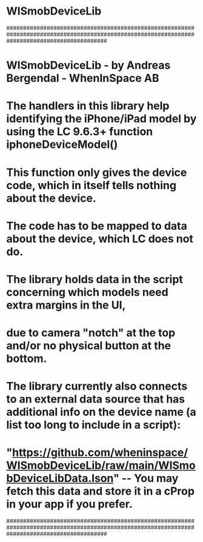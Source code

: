 # WISmobDeviceLib
##############################################################################################################################################
# WISmobDeviceLib - by Andreas Bergendal - WhenInSpace AB
#
# The handlers in this library help identifying the iPhone/iPad model by using the LC 9.6.3+ function iphoneDeviceModel()
# This function only gives the device code, which in itself tells nothing about the device. 
# The code has to be mapped to data about the device, which LC does not do.
# The library holds data in the script concerning which models need extra margins in the UI,
# due to camera "notch" at the top and/or no physical button at the bottom.
# The library currently also connects to an external data source that has additional info on the device name (a list too long to include in a script):
# "https://github.com/wheninspace/WISmobDeviceLib/raw/main/WISmobDeviceLibData.lson" -- You may fetch this data and store it in a cProp in your app if you prefer.
##############################################################################################################################################
